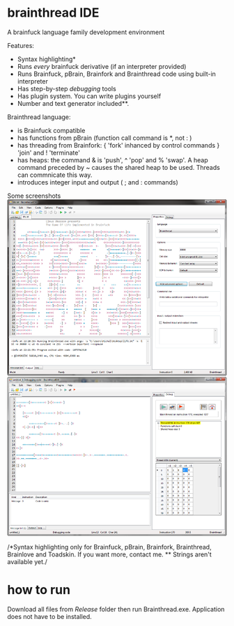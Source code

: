 # brainthread IDE
A brainfuck language family development environment

Features:
* Syntax highlighting*
* Runs _every_ brainfuck derivative (if an interpreter provided)  
* Runs Brainfuck, pBrain, Brainfork and Brainthread code using built-in interpreter
* Has step-by-step _debugging_ tools
* Has plugin system. You can write plugins yourself
* Number and text generator included**. 


Brainthread language:
* is Brainfuck compatible
* has functions from pBrain (function call command is *, not : )
* has threading from Brainfork: { 'fork' inhanced by control commands } 'join' and ! 'terminate' 
* has heaps: the command & is 'push', ^ 'pop' and % 'swap'. A heap command preceded by ~ causes the shared heap to be used. Threads can commnicate this way.
* introduces integer input and output ( ; and : commands)

Some screenshots
![Screenshot](screen1.png)
![Screenshot](screen2.png)

/*Syntax highlighting only for Brainfuck, pBrain, Brainfork, Brainthread, Brainlove and Toadskin. If you want more, contact me.
** Strings aren't available yet./

# how to run
Download all files from _Release_ folder then run Brainthread.exe.
Application does not have to be installed.
